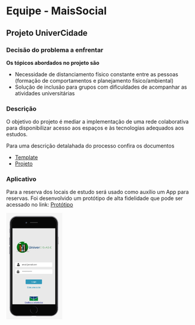 # Equipe - MaisSocial

## Projeto UniverCidade

### Decisão do problema a enfrentar

**Os tópicos abordados no projeto são**

- Necessidade de distanciamento físico constante entre as pessoas (formação de comportamentos e planejamento físico/ambiental)
- Solução de inclusão para grupos com dificuldades de acompanhar as atividades universitárias

### Descrição

O objetivo do projeto é mediar a implementação de uma rede colaborativa para disponibilizar acesso aos espaços e às tecnologias adequados aos estudos.

Para uma descrição detalahada do processo confira os documentos
 - [Template](docs/template.docx.pdf)
 - [Projeto](docs/projeto_mentoria.pdf)

### Aplicativo

Para a reserva dos locais de estudo será usado como auxílio um App para reservas. Foi desenvolvido um protótipo de alta fidelidade  que pode ser acessado no link: [Protótipo](https://www.figma.com/proto/I96PeBKolDmdZDEeHhNNiH/Reserva-de-hor%C3%A1rio-biblioteca?node-id=103%3A5&scaling=scale-down)

<img src="imgs/app.png" alt="img" width="150"/>


